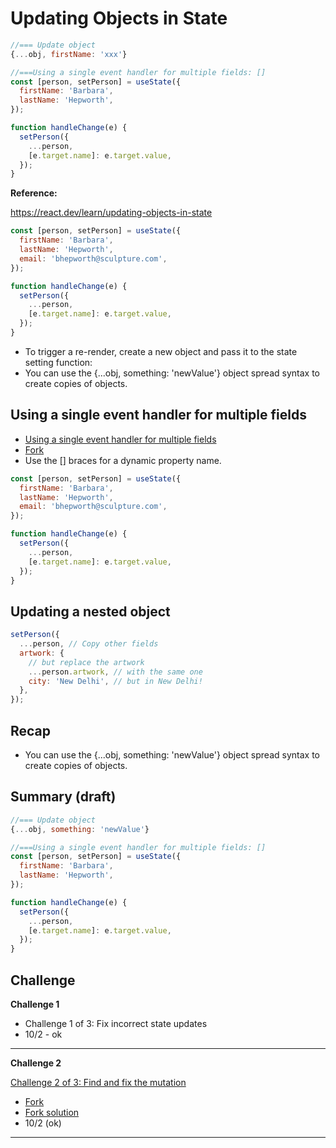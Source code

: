 # Updating Objects in State

```js
//=== Update object
{...obj, firstName: 'xxx'}

//===Using a single event handler for multiple fields: []
const [person, setPerson] = useState({
  firstName: 'Barbara',
  lastName: 'Hepworth',
});

function handleChange(e) {
  setPerson({
    ...person,
    [e.target.name]: e.target.value,
  });
}
```

**Reference:**

https://react.dev/learn/updating-objects-in-state

```js
const [person, setPerson] = useState({
  firstName: 'Barbara',
  lastName: 'Hepworth',
  email: 'bhepworth@sculpture.com',
});

function handleChange(e) {
  setPerson({
    ...person,
    [e.target.name]: e.target.value,
  });
}
```

- To trigger a re-render, create a new object and pass it to the state setting function:
- You can use the {...obj, something: 'newValue'} object spread syntax to create copies of objects.

## Using a single event handler for multiple fields

- [Using a single event handler for multiple fields](https://react.dev/learn/updating-objects-in-state#using-a-single-event-handler-for-multiple-fields)
- [Fork](https://codesandbox.io/p/sandbox/fp9gpf?file=%2Fsrc%2FApp.js)
- Use the [] braces for a dynamic property name.

```js
const [person, setPerson] = useState({
  firstName: 'Barbara',
  lastName: 'Hepworth',
  email: 'bhepworth@sculpture.com',
});

function handleChange(e) {
  setPerson({
    ...person,
    [e.target.name]: e.target.value,
  });
}
```

## Updating a nested object

```js
setPerson({
  ...person, // Copy other fields
  artwork: {
    // but replace the artwork
    ...person.artwork, // with the same one
    city: 'New Delhi', // but in New Delhi!
  },
});
```

## Recap

- You can use the {...obj, something: 'newValue'} object spread syntax to create copies of objects.

## Summary (draft)

```js
//=== Update object
{...obj, something: 'newValue'}

//===Using a single event handler for multiple fields: []
const [person, setPerson] = useState({
  firstName: 'Barbara',
  lastName: 'Hepworth',
});

function handleChange(e) {
  setPerson({
    ...person,
    [e.target.name]: e.target.value,
  });
}
```

## Challenge

**Challenge 1**

- Challenge 1 of 3: Fix incorrect state updates
- 10/2 - ok

<hr />

**Challenge 2**

[Challenge 2 of 3: Find and fix the mutation](https://react.dev/learn/updating-objects-in-state#find-and-fix-the-mutation)

- [Fork](https://codesandbox.io/p/sandbox/9zzxdh?file=%2Fsrc%2FApp.js)
- [Fork solution](https://codesandbox.io/p/sandbox/4ssn6g?file=%2Fsrc%2FApp.js)
- 10/2 (ok)

<hr />
